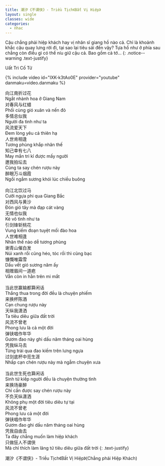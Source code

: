 ```yaml
---
title: 潮汐《不谓侠》- Triều Tịch《Bất Vị Hiệp》
layout: single
classes: wide
categories:
  - nhac
---
```


Cậu chẳng phải hiệp khách hay vị nhân sĩ giang hồ nào cả. Chỉ là khoảnh khắc cậu quay lưng rời đi, tại sao lại tiêu sái đến vậy? Tựa hồ như ở phía sau chẳng còn điều gì có thể níu giữ cậu cả. Bao gồm cả tớ...
{: .notice--warning .text-justify}

> <cite>
Uất Trì Cố Tử
</cite>

{% include video id="IXK-k3tAo0E" provider="youtube" danmaku=video.danmaku %}


向江南折过花\
Ngắt nhành hoa ở Giang Nam\
对春风与红蜡\
Phối cùng gió xuân và nến đỏ\
多情总似我\
Người đa tình như ta\
风流爱天下\
Đem lòng yêu cả thiên hạ\
人世肯相逢\
Tương phùng khắp nhân thế\
知己幸有七八\
May mắn tri kỉ được mấy người\
邀我拍坛去\
Cùng ta say chén rượu này\
醉眼万斗烟霞\
Ngồi ngắm sương khói lúc chiều buông\
 \
向江北饮过马\
Cưỡi ngựa phi qua Giang Bắc\
对西风与黄沙\
Đón gió tây mà đạp cát vàng\
无情也似我\
Kẻ vô tình như ta\
引剑锋斩桃花\
Vung kiếm đoạn tuyệt mối đào hoa\
人世难相逢\
Nhân thế nào dễ tương phùng\
谢青山催白发\
Núi xanh rồi cũng héo, tóc rồi thì cũng bạc\
慷慨唯霜雪\
Dấu vết gió sương năm ấy\
相赠眉间一道疤\
Vẫn còn in hằn trên mi mắt\
 \
当此世赢输都算闲话\
Thắng thua trong đời đều là chuyện phiếm\
来换杯陈酒\
Cạn chung rượu này\
天纵我潇洒\
Ta tiêu diêu giữa đất trời\
风流不曾老\
Phong lưu là cả một đời\
弹铗唱作年华\
Gươm đao này ghi dấu năm tháng oai hùng\
凭我纵马去\
Từng trải qua đao kiếm trên lưng ngựa\
过剑底杯中觅生涯\
Nhấp cạn chén rượu này mà ngẫm chuyện xưa\
 \
当此世生死也算闲话\
Sinh tử kiếp người đều là chuyện thường tình\
来换场豪醉\
Chỉ cần được say chén rượu này\
不负天纵潇洒\
Không phụ một đời tiêu diêu tự tại\
风流不曾老\
Phong lưu cả một đời\
弹铗唱作年华\
Gươm đao ghi dấu năm tháng oai hùng\
凭我自由去\
Ta đây chẳng muốn làm hiệp khách\
只做狂人不谓侠\
Mà chỉ thích làm lãng tử tiêu diêu giữa đất trời
{: .text-justify}

> <cite>
潮汐《不谓侠》- Triều Tịch《Bất Vị Hiệp》(Chẳng phải Hiệp Khách)
</cite>